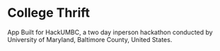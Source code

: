 # College Thrift
App Built for HackUMBC, a two day inperson hackathon conducted by University of Maryland, Baltimore County, United States.

